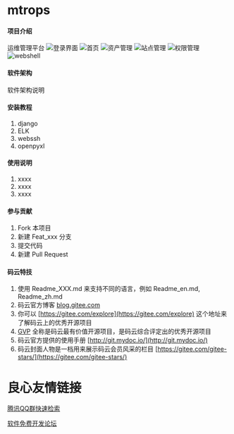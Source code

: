 # mtrops

#### 项目介绍
运维管理平台
![登录界面](https://gitee.com/uploads/images/2018/0620/150427_c7b3a516_578265.png "屏幕截图.png")
![首页](https://gitee.com/uploads/images/2018/0620/150506_d455c153_578265.png "屏幕截图.png")
![资产管理](https://gitee.com/uploads/images/2018/0620/150531_dd01efa8_578265.png "屏幕截图.png")
![站点管理](https://gitee.com/uploads/images/2018/0620/150653_fcaac1cb_578265.png "屏幕截图.png")
![权限管理](https://gitee.com/uploads/images/2018/0620/150728_4abde699_578265.png "屏幕截图.png")
![webshell](https://gitee.com/uploads/images/2018/0620/150808_f676accc_578265.png "屏幕截图.png")


#### 软件架构
软件架构说明


#### 安装教程

1. django 
2. ELK
3. webssh
4. openpyxl

#### 使用说明

1. xxxx
2. xxxx
3. xxxx

#### 参与贡献

1. Fork 本项目
2. 新建 Feat_xxx 分支
3. 提交代码
4. 新建 Pull Request


#### 码云特技

1. 使用 Readme\_XXX.md 来支持不同的语言，例如 Readme\_en.md, Readme\_zh.md
2. 码云官方博客 [blog.gitee.com](https://blog.gitee.com)
3. 你可以 [https://gitee.com/explore](https://gitee.com/explore) 这个地址来了解码云上的优秀开源项目
4. [GVP](https://gitee.com/gvp) 全称是码云最有价值开源项目，是码云综合评定出的优秀开源项目
5. 码云官方提供的使用手册 [http://git.mydoc.io/](http://git.mydoc.io/)
6. 码云封面人物是一档用来展示码云会员风采的栏目 [https://gitee.com/gitee-stars/](https://gitee.com/gitee-stars/)

 # 良心友情链接

[腾讯QQ群快速检索](http://u.720life.cn/s/8cf73f7c)

[软件免费开发论坛](http://u.720life.cn/s/bbb01dc0)